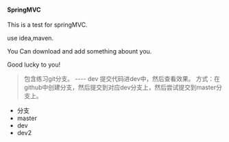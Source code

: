 #### SpringMVC
  This is a test for springMVC.
  
  use idea,maven.
  
  You Can download and add something abount you.
  
  Good lucky to you!
 
> 包含练习git分支。 ---- dev
> 提交代码进dev中，然后查看效果。
> 方式：在github中创建分支，然后提交到对应dev分支上，然后尝试提交到master分支上。

* 分支
* master
* dev
* dev2